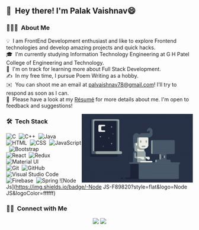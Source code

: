 ## 👋 &nbsp;Hey there! I'm Palak Vaishnav😄

### 👨🏻‍💻 &nbsp;About Me

💡 &nbsp;I am FrontEnd Development enthusiast and like to explore Frontend technologies and develop amazing projects and quick hacks.\
🎓 &nbsp;I'm currently studying Information Technology Engineering at G H Patel College of Engineering and Technology.\
🌱 &nbsp;I'm on track for learning more about Full Stack Development.\
✍️ &nbsp;In my free time, I pursue Poem Writing as a hobby.\
✉️ &nbsp;You can shoot me an email at palvaishnav78@gmail.com! I'll try to respond as soon as I can.\
📄 &nbsp;Please have a look at my [Résumé](https://drive.google.com/file/d/1190JuSmxT7xasxtCqrXIUv3UIY_kv4Qr/view?usp=sharing) for more details about me. I'm open to feedback and suggestions!

<img alt="Night Coding" src="https://raw.githubusercontent.com/AVS1508/AVS1508/master/assets/Night-Coding.gif" align="right"/>

### 🛠 &nbsp;Tech Stack

![C](https://img.shields.io/badge/-C-3f37c9?style=flat&logo=C&logoColor=ffffff)&nbsp;
![C++](https://img.shields.io/badge/-C++-a2d2ff?style=flat&logo=C%2B%2B&logoColor=ffffff)&nbsp;
![Java](https://img.shields.io/badge/-Java-F89820?style=flat&logo=Java&logoColor=ffffff)\
![HTML](https://img.shields.io/badge/-HTML-E34F26?style=flat&logo=HTML5&logoColor=ffffff)&nbsp;
![CSS](https://img.shields.io/badge/-CSS-1572B6?style=flat&logo=CSS3&logoColor=ffffff)&nbsp;
![JavaScript](https://img.shields.io/badge/-JavaScript-eed718?style=flat&logo=javascript&logoColor=ffffff)&nbsp;
![Bootstrap](https://img.shields.io/badge/-Bootstrap-563D7C?style=flat&logo=bootstrap&logoColor=ffffff)\
![React](https://img.shields.io/badge/-React-0496ff?style=flat&logo=react&logoColor=ffffff)&nbsp;
![Redux](https://img.shields.io/badge/-Redux-9b76d8?style=flat&logo=redux&logoColor=ffffff)&nbsp;
![Material UI](https://img.shields.io/badge/-Material%20UI-0496ff?style=flat&logo=material-ui&logoColor=ffffff)\
![Git](https://img.shields.io/badge/-Git-F1502F?style=flat&logo=git&logoColor=ffffff)&nbsp;
![GitHub](https://img.shields.io/badge/-GitHub-000000?style=flat&logo=github&logoColor=ffffff)&nbsp;
![Visual Studio Code](https://img.shields.io/badge/-Visual%20Studio%20Code-007acc?style=flat&logo=visual-studio-code&logoColor=ffffff)&nbsp;
![Firebase](https://img.shields.io/badge/-Firebase-ffa611?style=flat&logo=firebase&logoColor=ffffff)&nbsp;
![Spring](https://img.shields.io/badge/-Spring-F89820?style=flat&logo=Spring&logoColor=ffffff)
![Node Js](https://img.shields.io/badge/-Node JS-F89820?style=flat&logo=Node JS&logoColor=ffffff)
<!-- ![Python](https://img.shields.io/badge/-Python-1d3557?style=flat&logo=python&logoColor=ffffff)&nbsp; -->
<!-- ![MobX](https://img.shields.io/badge/-MobX-f27f34?style=flat&logo=mobx&logoColor=ffffff)&nbsp; -->

<!-- ### ⚙️ &nbsp;GitHub Analytics

<p align="center">
<a href="https://github.com/Yola21">
  <img height="180em" src="https://github-readme-stats-eight-theta.vercel.app/api?username=Yola21&show_icons=true&theme=react&include_all_commits=true&count_private=true"/>
  <img height="180em" src="https://github-readme-stats-eight-theta.vercel.app/api/top-langs/?username=Yola21&layout=compact&langs_count=8&theme=react"/>
</a>
</p>
 -->
### 🤝🏻 &nbsp;Connect with Me

<p align="center">
<!-- <a href="https://www.adityavsingh.com"><img src="https://img.shields.io/badge/-adityavsingh.com-3423A6?style=flat-square&logo=Google-Chrome&logoColor=white"/></a> -->
<a href="https://www.linkedin.com/in/palak-vaishnav-0b5224190/"><img src="https://img.shields.io/badge/-Palak%20Vaishnav-0077B5?style=flat-square&logo=Linkedin&logoColor=white"/></a>
<a href="mailto:palvaishnav78@gmail.com"><img src="https://img.shields.io/badge/-palvaishnav78@gmail.com-D14836?style=flat-square&logo=Gmail&logoColor=white"/></a>
<!-- <a href="https://instagram.com/yola_yash"><img src="https://img.shields.io/badge/-@yola_yash-E4405F?style=flat-square&logo=Instagram&logoColor=white"/></a> -->
<!-- <a href="https://facebook.com/YolaYash08"><img src="https://img.shields.io/badge/-@YolaYash08-1877F2?style=flat-square&logo=Facebook&logoColor=white"/></a> -->
</p>
